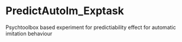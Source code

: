 # PredictAutoIm_Exptask
Psychtoolbox based experiment for predictiability effect for automatic imitation behaviour
